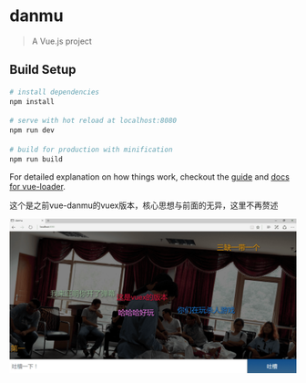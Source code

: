 # danmu

> A Vue.js project

## Build Setup

``` bash
# install dependencies
npm install

# serve with hot reload at localhost:8080
npm run dev

# build for production with minification
npm run build
```

For detailed explanation on how things work, checkout the [guide](http://vuejs-templates.github.io/webpack/) and [docs for vue-loader](http://vuejs.github.io/vue-loader).

这个是之前vue-danmu的vuex版本，核心思想与前面的无异，这里不再赘述

![enter description here][1]


  [1]: ./test_img/test.png "test.png"